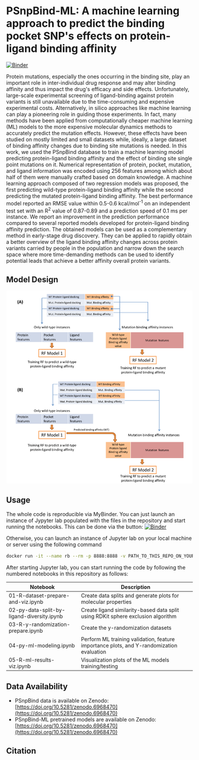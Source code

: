 # PSnpBind-ML: A machine learning approach to predict the binding pocket SNP's effects on protein-ligand binding affinity

[![Binder](https://mybinder.org/badge_logo.svg)](https://mybinder.org/v2/gh/ammar257ammar/PSnpBind-ML/ccde6b4f84f9d1b9425b3fc271ddf72f91dca17c)

Protein mutations, especially the ones occurring in the binding site, play an important role in inter-individual drug response and may alter binding affinity and thus impact the drug's efficacy and side effects. Unfortunately, large-scale experimental screening of ligand-binding against protein variants is still unavailable due to the time-consuming and expensive experimental costs. Alternatively, in silico approaches like machine learning can play a pioneering role in guiding those experiments. In fact, many methods have been applied from computationally cheaper machine learning (ML) models to the more expensive molecular dynamics methods to accurately predict the mutation effects. However, these effects have been studied on mostly limited and small datasets while, ideally, a large dataset of binding affinity changes due to binding site mutations is needed. In this work, we used the PSnpBind database to train a machine learning model predicting protein-ligand binding affinity and the effect of binding site single point mutations on it. Numerical representation of protein, pocket, mutation, and ligand information was encoded using 256 features among which about half of them were manually crafted based on domain knowledge. A machine learning approach composed of two regression models was proposed, the first predicting wild-type protein-ligand binding affinity while the second predicting the mutated protein-ligand binding affinity. The best performance model reported an RMSE value within 0.5-0.6 kcal/mol<sup>-1</sup> on an independent test set with an R<sup>2</sup> value of 0.87-0.89 and a prediction speed of 0.1 ms per instance. We report an improvement in the prediction performance compared to several reported models developed for protein-ligand binding affinity prediction. The obtained models can be used as a complementary method in early-stage drug discovery. They can be applied to rapidly obtain a better overview of the ligand binding affinity changes across protein variants carried by people in the population and narrow down the search space where more time-demanding methods can be used to identify potential leads that achieve a better affinity overall protein variants.

## Model Design
[![name](images/model-design/model-design-2.png)](images/model-design/model-design-2.png)

## Usage
The whole code is reproducible via MyBinder. You can just launch an instance of Jypyter lab populated with the files in the repository and start running the notebooks.
This can be done via the button: 
[![Binder](https://mybinder.org/badge_logo.svg)](https://mybinder.org/v2/gh/ammar257ammar/PSnpBind-ML/ccde6b4f84f9d1b9425b3fc271ddf72f91dca17c)

Otherwise, you can launch an instance of Jupyter lab on your local machine or server using the following command

```sh
docker run -it --name rb --rm -p 8888:8888 -v PATH_TO_THIS_REPO_ON_YOUR_MACHINE:/home/jovyan/work jupyter/r-notebook:r-4.1.1
```

After starting Jupyter lab, you can start running the code by following the numbered notebooks in this repository as follows:

| Notebook  | Description |
|---|---|
| 01-R-dataset-prepare-and-viz.ipynb  |  Create data splits and generate plots for molecular properties |
| 02-py-data-split-by-ligand-diversity.ipynb  | Create ligand similarity-based data split using RDKit sphere exclusion algorithm  |
| 03-R-y-randomization-prepare.ipynb  | Create the y-randomization datasets |
| 04-py-ml-modeling.ipynb | Perform ML training validation, feature importance plots, and Y-randomization evaluation |
| 05-R-ml-results-viz.ipynb | Visualization plots of the ML models training/testing |

## Data Availability
- PSnpBind data is available on Zenodo: [https://doi.org/10.5281/zenodo.6968470](https://doi.org/10.5281/zenodo.6968470)
- PSnpBind-ML pretrained models are available on Zenodo: [https://doi.org/10.5281/zenodo.6968470](https://doi.org/10.5281/zenodo.6968470)

## Citation
